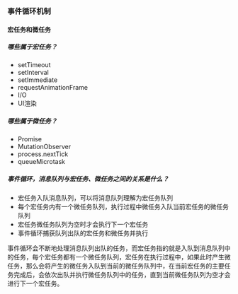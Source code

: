 ### 事件循环机制

#### 宏任务和微任务

##### 哪些属于宏任务？

* setTimeout
* setInterval
* setImmediate
* requestAnimationFrame
* I/O
* UI渲染

##### 哪些属于微任务？

* Promise
* MutationObserver
* process.nextTick
* queueMicrotask

##### 事件循环，消息队列与宏任务、微任务之间的关系是什么？

* 宏任务入队消息队列，可以将消息队列理解为宏任务队列
* 每个宏任务内有一个微任务队列，执行过程中微任务入队当前宏任务的微任务队列
* 宏任务微任务队列为空时才会执行下一个宏任务
* 事件循环捕获队列出队的宏任务和微任务并执行

事件循环会不断地处理消息队列出队的任务，而宏任务指的就是入队到消息队列中的任务，每个宏任务都有一个微任务队列，宏任务在执行过程中，如果此时产生微任务，那么会将产生的微任务入队到当前的微任务队列中，在当前宏任务的主要任务完成后，会依次出队并执行微任务队列中的任务，直到当前微任务队列为空才会进行下一个宏任务。





